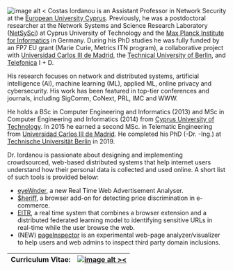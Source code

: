 ![image alt <](/images/costas_tallin_small.jpg)
Costas Iordanou is an Assistant Professor in Network Security at the [European University Cyprus](https://euc.ac.cy). 
Previously, he was a postdoctoral researcher at the Network Systems and Science Research Laboratory ([NetSySci](https://netsysci.cut.ac.cy/)) at Cyprus University of Technology and the [Max Planck Institute for Informatics](https://www.mpi-inf.mpg.de/) in Germany. 
During his PhD studies he was fully funded by an FP7 EU grant (Marie Curie, Metrics ITN program), a collaborative project with [Universidad Carlos III de Madrid](https://www.uc3m.es/), the [Technical University of Berlin](https://www.tu.berlin/en/), and [Telefonica](https://www.telefonica.com/) I + D. 

<!-- His research interest focuses on measuring the extent of targeted advertising taking place on the wired and wireless web, establishing causality between observed targeted advertisements and past browsing behavior, and developing tools and obfuscation techniques for preserving one’s privacy in view of the revealed targeted advertisement methods. -->

His research focuses on network and distributed systems, artificial intelligence (AI), machine learning (ML), applied ML, online privacy and cybersecurity. His work has been featured in top-tier conferences and journals, including SigComm, CoNext, PRL, IMC and WWW.

He holds a BSc in Computer Engineering and Informatics (2013) and MSc in Computer Engineering and Informatics (2014) from [Cyprus University of Technology](https://www.cut.ac.cy/). 
In 2015 he earned a second MSc. in Telematic Engineering from [Universidad Carlos III de Madrid](https://www.uc3m.es/). 
He completed his PhD (-Dr. -Ing.) at [Technische Universität Berlin](https://www.tu.berlin/) in 2019. 

<!-- Overall, he enjoy to work on the design and implementation of different crowdsourced web-based distributed systems that aim to help internet users to understand how their personal data are collected and used on the internet: -->

Dr. Iordanou is passionate about designing and implementing crowdsourced, web-based distributed systems that help internet users understand how their personal data is collected and used online. A short list of such tools is provided below:

- [eyeWnder](http://www.eyewnder.webredirect.org/), a new Real Time Web Advertisement Analyser.
- [$heriff](http://sheriff-v2.dynu.net/views/home), a browser add-on for detecting price discrimination in e-commerce.
- [EITR](https://eitr-experiment.networks.imdea.org/), a real time system that combines a browser extension and a distributed federated learning model to identifying sensitive URLs in real-time while the user browse the web. 
- (NEW) [pageInspector](https://pageinspector.costnet.mywire.org/) is an experimental web-page analyzer/visualizer to help users and web admins to inspect third party domain inclusions.

| Curriculum Vitae: | [![image alt ><](/images/download-pdf.png)](/papers/CV.pdf) |
|--------------------------------------------------|------------------------------------------------------|